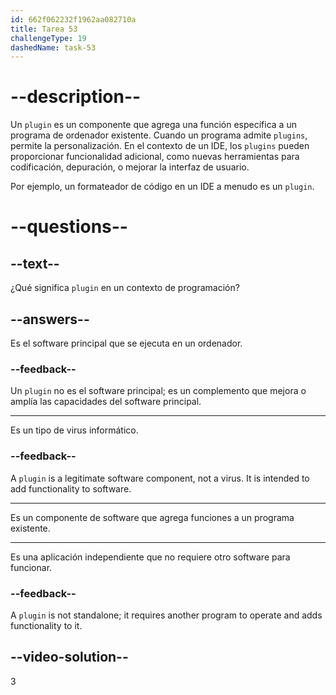 ```yaml
---
id: 662f062232f1962aa082710a
title: Tarea 53
challengeType: 19
dashedName: task-53
---
```


# --description--

Un `plugin` es un componente que agrega una función específica a un programa de ordenador existente. Cuando un programa admite `plugins`, permite la personalización. En el contexto de un IDE, los `plugins` pueden proporcionar funcionalidad adicional, como nuevas herramientas para codificación, depuración, o mejorar la interfaz de usuario.

Por ejemplo, un formateador de código en un IDE a menudo es un `plugin`.

# --questions--

## --text--

¿Qué significa `plugin` en un contexto de programación?

## --answers--

Es el software principal que se ejecuta en un ordenador.

### --feedback--

Un `plugin` no es el software principal; es un complemento que mejora o amplía las capacidades del software principal.

---

Es un tipo de virus informático.

### --feedback--

A `plugin` is a legitimate software component, not a virus. It is intended to add functionality to software.

---

Es un componente de software que agrega funciones a un programa existente.

---

Es una aplicación independiente que no requiere otro software para funcionar.

### --feedback--

A `plugin` is not standalone; it requires another program to operate and adds functionality to it.

## --video-solution--

3
